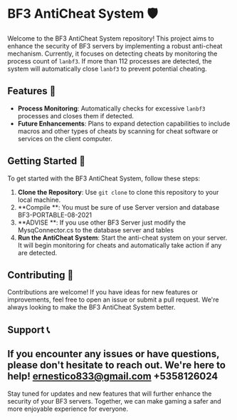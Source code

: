 # BF3 AntiCheat System 🛡️

Welcome to the BF3 AntiCheat System repository! This project aims to enhance the security of BF3 servers by implementing a robust anti-cheat mechanism. Currently, it focuses on detecting cheats by monitoring the process count of `lanbf3`. If more than 112 processes are detected, the system will automatically close `lanbf3` to prevent potential cheating.

## Features 🌟

- **Process Monitoring**: Automatically checks for excessive `lanbf3` processes and closes them if detected.
- **Future Enhancements**: Plans to expand detection capabilities to include macros and other types of cheats by scanning for cheat software or services on the client computer.

## Getting Started 🚀

To get started with the BF3 AntiCheat System, follow these steps:

1. **Clone the Repository**: Use `git clone` to clone this repository to your local machine.
2. **Compile **: You must be sure of use Server version and database BF3-PORTABLE-08-2021 
3. **ADVISE **: If you use other BF3 Server just modify the MysqConnector.cs to the database server and tables
4. **Run the AntiCheat System**: Start the anti-cheat system on your server. It will begin monitoring for cheats and automatically take action if any are detected.

## Contributing 🤝

Contributions are welcome! If you have ideas for new features or improvements, feel free to open an issue or submit a pull request. We're always looking to make the BF3 AntiCheat System better.

## Support 📞

If you encounter any issues or have questions, please don't hesitate to reach out. We're here to help!
ernestico833@gmail.com
+5358126024
---

Stay tuned for updates and new features that will further enhance the security of your BF3 servers. Together, we can make gaming a safer and more enjoyable experience for everyone.
